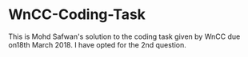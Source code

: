 # WnCC-Coding-Task
This is Mohd Safwan's solution to the coding task given by WnCC due on18th March 2018. I have opted for the 2nd question.
